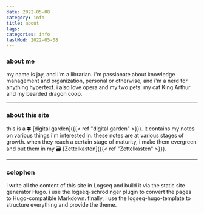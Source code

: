 ```yaml
---
date: 2022-05-08
category: info
title: about
tags:
categories: info
lastMod: 2022-05-08
---
```

### about me

my name is jay, and i'm a librarian. i'm passionate about knowledge management and organization, personal or otherwise, and i'm a nerd for anything hypertext. i also love opera and my two pets: my cat King Arthur and my bearded dragon coop.

-----

### about this site

this is a 🍀 [digital garden]({{< ref "digital garden" >}}). it contains my notes on various things i'm interested in. these notes are at various stages of growth. when they reach a certain stage of maturity, i make them evergreen and put them in my 🗃 [Zettelkasten]({{< ref "Zettelkasten" >}}).

-----

### colophon

i write all the content of this site in Logseq and build it via the static site generator Hugo. i use the logseq-schrodinger plugin to convert the pages to Hugo-compatible Markdown. finally, i use the logseq-hugo-template to structure everything and provide the theme.
